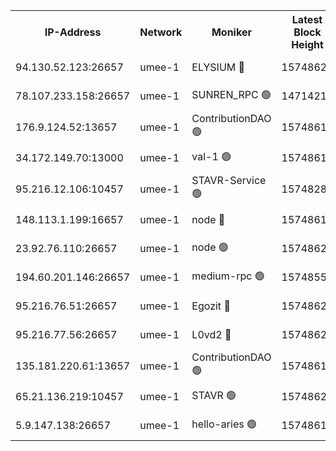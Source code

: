 


<table><tr><th>IP-Address</th><th>Network</th><th>Moniker</th><th>Latest Block Height</th><th>Earliest Block Height</th><th>Catching Up</th><th>Tx Index</th><th>Voting Power</th><th>Scan Time</th></tr><tr><td>94.130.52.123:26657</td><td>umee-1</td><td>ELYSIUM 🔴</td><td>15748623</td><td>3216011</td><td>False</td><td>off</td><td>27278492</td><td>2025-01-17T14:29:44.522450138UTC</td></tr><tr><td>78.107.233.158:26657</td><td>umee-1</td><td>SUNREN_RPC 🟢</td><td>14714211</td><td>13338194</td><td>False</td><td>on</td><td>0</td><td>2025-01-17T14:29:23.289967049UTC</td></tr><tr><td>176.9.124.52:13657</td><td>umee-1</td><td>ContributionDAO 🟢</td><td>15748618</td><td>13924595</td><td>False</td><td>on</td><td>0</td><td>2025-01-17T14:29:14.592687316UTC</td></tr><tr><td>34.172.149.70:13000</td><td>umee-1</td><td>val-1 🟢</td><td>15748617</td><td>14743001</td><td>False</td><td>off</td><td>0</td><td>2025-01-17T14:29:08.170742921UTC</td></tr><tr><td>95.216.12.106:10457</td><td>umee-1</td><td>STAVR-Service 🟢</td><td>15748283</td><td>15224001</td><td>False</td><td>on</td><td>0</td><td>2025-01-17T14:29:37.848694043UTC</td></tr><tr><td>148.113.1.199:16657</td><td>umee-1</td><td>node 🔴</td><td>15748612</td><td>15235192</td><td>False</td><td>off</td><td>1666214</td><td>2025-01-17T14:28:44.492785226UTC</td></tr><tr><td>23.92.76.110:26657</td><td>umee-1</td><td>node 🟢</td><td>15748628</td><td>15458270</td><td>False</td><td>on</td><td>0</td><td>2025-01-17T14:30:14.521506066UTC</td></tr><tr><td>194.60.201.146:26657</td><td>umee-1</td><td>medium-rpc 🟢</td><td>15748552</td><td>15489235</td><td>False</td><td>on</td><td>0</td><td>2025-01-17T14:28:46.906782666UTC</td></tr><tr><td>95.216.76.51:26657</td><td>umee-1</td><td>Egozit 🔴</td><td>15748623</td><td>15648623</td><td>False</td><td>off</td><td>38692563</td><td>2025-01-17T14:29:44.281786191UTC</td></tr><tr><td>95.216.77.56:26657</td><td>umee-1</td><td>L0vd2 🔴</td><td>15748625</td><td>15648625</td><td>False</td><td>off</td><td>38587525</td><td>2025-01-17T14:29:57.110248799UTC</td></tr><tr><td>135.181.220.61:13657</td><td>umee-1</td><td>ContributionDAO 🟢</td><td>15748611</td><td>15741588</td><td>False</td><td>off</td><td>0</td><td>2025-01-17T14:28:39.610768338UTC</td></tr><tr><td>65.21.136.219:10457</td><td>umee-1</td><td>STAVR 🟢</td><td>15748624</td><td>15744001</td><td>False</td><td>on</td><td>0</td><td>2025-01-17T14:29:59.511658606UTC</td></tr><tr><td>5.9.147.138:26657</td><td>umee-1</td><td>hello-aries 🟢</td><td>15748616</td><td>15745461</td><td>False</td><td>off</td><td>0</td><td>2025-01-17T14:29:05.448930789UTC</td></tr></table>
